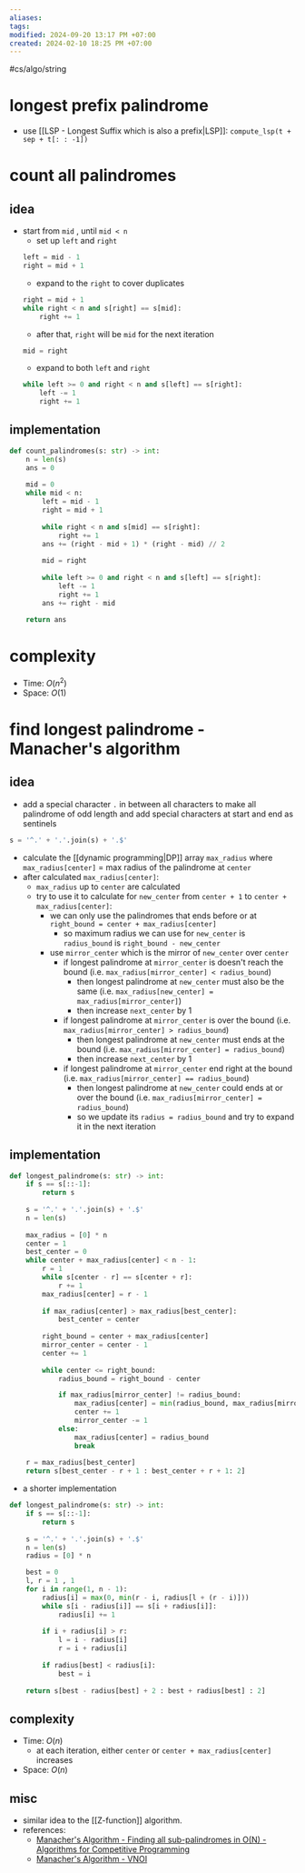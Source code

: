 ```yaml
---
aliases: 
tags: 
modified: 2024-09-20 13:17 PM +07:00
created: 2024-02-10 18:25 PM +07:00
---
```

#cs/algo/string 

# longest prefix palindrome
- use [[LSP - Longest Suffix which is also a prefix|LSP]]: `compute_lsp(t + sep + t[: : -1])`

# count all palindromes
## idea
- start from `mid` , until `mid < n`
	- set up `left` and `right`
	```python
	left = mid - 1
	right = mid + 1
	```
	- expand to the `right` to cover duplicates
	```python
	right = mid + 1
	while right < n and s[right] == s[mid]:
		right += 1
	```
	- after that, `right` will be `mid` for the next iteration
	```python
	mid = right
	```
	- expand to both `left` and `right`
	```python
	while left >= 0 and right < n and s[left] == s[right]:
		left -= 1
		right += 1
	```

## implementation
```python
def count_palindromes(s: str) -> int:
	n = len(s)
	ans = 0
	
	mid = 0
	while mid < n:
		left = mid - 1
		right = mid + 1
		
		while right < n and s[mid] == s[right]:
			right += 1
		ans += (right - mid + 1) * (right - mid) // 2
		
		mid = right
		
		while left >= 0 and right < n and s[left] == s[right]:
			left -= 1
			right += 1
		ans += right - mid
	
	return ans
```
# complexity 
- Time: $O(n^2)$
- Space: $O(1)$

# find longest palindrome - Manacher's algorithm
## idea
- add a special character `.` in between all characters to make all palindrome of odd length and add special characters at start and end as sentinels
```python
s = '^.' + '.'.join(s) + '.$'
```
- calculate the [[dynamic programming|DP]] array `max_radius` where `max_radius[center]` = max radius of the palindrome at `center`
- after calculated `max_radius[center]`:
	- `max_radius` up to `center` are calculated
	- try to use it to calculate for `new_center` from  `center + 1` to `center + max_radius[center]`:
		- we can only use the palindromes that ends before or at `right_bound = center + max_radius[center]`
			- so maximum radius we can use for `new_center` is `radius_bound` is `right_bound - new_center`
		- use `mirror_center` which is the mirror of `new_center` over `center`
			- if longest palindrome at `mirror_center` is doesn't reach the bound (i.e. `max_radius[mirror_center] < radius_bound`) 
				- then longest palindrome at `new_center` must also be the same (i.e. `max_radius[new_center] = max_radius[mirror_center]`)
				- then increase `next_center` by 1
			- if longest palindrome at `mirror_center` is over the bound (i.e. `max_radius[mirror_center] > radius_bound`) 
				- then longest palindrome at `new_center` must ends at the bound (i.e. `max_radius[mirror_center] = radius_bound`)
				- then increase `next_center` by 1
			- if longest palindrome at `mirror_center` end right at the bound (i.e. `max_radius[mirror_center] == radius_bound`) 
				- then longest palindrome at `new_center` could ends at or over the bound (i.e. `max_radius[mirror_center] = radius_bound`)
				- so we update its `radius = radius_bound` and try to expand it in the next iteration
## implementation 
```python
def longest_palindrome(s: str) -> int:
	if s == s[::-1]:
		return s
	
	s = '^.' + '.'.join(s) + '.$'
	n = len(s)
	
	max_radius = [0] * n
	center = 1
	best_center = 0
	while center + max_radius[center] < n - 1:
		r = 1
		while s[center - r] == s[center + r]:
			r += 1
		max_radius[center] = r - 1
		
		if max_radius[center] > max_radius[best_center]:
			best_center = center
		
		right_bound = center + max_radius[center]
		mirror_center = center - 1
		center += 1
		
		while center <= right_bound:
			radius_bound = right_bound - center

			if max_radius[mirror_center] != radius_bound:
				max_radius[center] = min(radius_bound, max_radius[mirror_center])
				center += 1
				mirror_center -= 1
			else:
				max_radius[center] = radius_bound
				break
	
	r = max_radius[best_center]
	return s[best_center - r + 1 : best_center + r + 1: 2]
```

- a shorter implementation
```python
def longest_palindrome(s: str) -> int:
	if s == s[::-1]:
		return s
	
	s = '^.' + '.'.join(s) + '.$'
	n = len(s)
	radius = [0] * n

	best = 0
	l, r = 1 , 1
	for i in range(1, n - 1):
		radius[i] = max(0, min(r - i, radius[l + (r - i)]))
		while s[i - radius[i]] == s[i + radius[i]]:
			radius[i] += 1
		
		if i + radius[i] > r:
			l = i - radius[i]
			r = i + radius[i]
		
		if radius[best] < radius[i]:
			best = i
	
	return s[best - radius[best] + 2 : best + radius[best] : 2]
```
## complexity
- Time: $O(n)$
	- at each iteration, either `center` or `center + max_radius[center]` increases
- Space: $O(n)$
## misc
- similar idea to the [[Z-function]] algorithm.
- references:
	- [Manacher's Algorithm - Finding all sub-palindromes in O(N) - Algorithms for Competitive Programming](https://cp-algorithms.com/string/manacher.html)
	- [Manacher's Algorithm - VNOI](https://vnoi.info/wiki/algo/string/manacher.md)